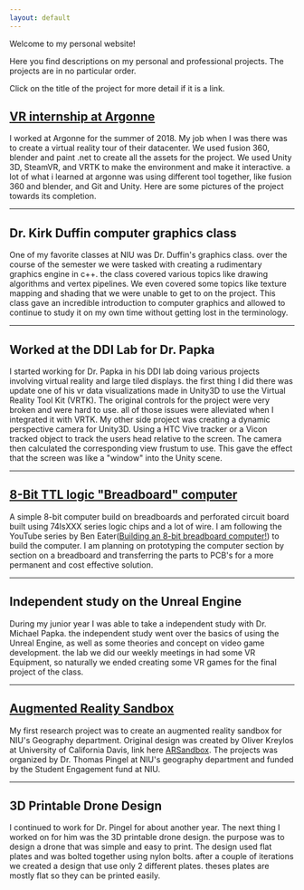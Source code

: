 ```yaml
---
layout: default
---
```


Welcome to my personal website!

Here you find descriptions on my personal and professional projects. The projects are in no particular order.

Click on the title of the project for more detail if it is a link.

## [VR internship at Argonne](argonneinternship.md)
I worked at Argonne for the summer of 2018. My job when I was there was to create a virtual reality tour of their datacenter. We used fusion 360, blender and 
paint .net to create all the assets for the project. We used Unity 3D, SteamVR, and VRTK to make the environment and make it interactive. a lot of what i learned at argonne was using different tool together, like fusion 360 and blender, and Git and Unity. Here are some pictures of the project towards its completion.

---

## Dr. Kirk Duffin computer graphics class
One of my favorite classes at NIU was Dr. Duffin's graphics class. over the course of the semester we were tasked with creating a rudimentary graphics engine in c++. the class covered various topics like drawing algorithms and vertex pipelines. We even covered some topics like texture mapping and shading that we were unable to get to on the project. This class gave an incredible introduction to computer graphics and allowed to continue to study it on my own time without getting lost in the terminology.

---

## Worked at the DDI Lab for Dr. Papka
I started working for Dr. Papka in his DDI lab doing various projects involving virtual reality and large tiled displays. the first thing I did there was update one of his vr data visualizations made in Unity3D to use the Virtual Reality Tool Kit (VRTK). The original controls for the project were very broken and were hard to use. all of those issues were alleviated when I integrated it with VRTK. My other side project was creating a dynamic perspective camera for Unity3D. Using a HTC Vive tracker or a Vicon tracked object to track the users head relative to the screen. The camera then calculated the corresponding view frustum to use. This gave the effect that the screen was like a "window" into the Unity scene.

---

## [8-Bit TTL logic "Breadboard" computer](ttlcomputer.md)
A simple 8-bit computer build on breadboards and perforated circuit board built using 74lsXXX series logic chips and a lot of wire. I am following the YouTube series by Ben Eater([Building an 8-bit breadboard computer!](https://www.youtube.com/watch?v=HyznrdDSSGM&list=PLowKtXNTBypGqImE405J2565dvjafglHU)) to build the computer. I am planning on prototyping the computer section by section on a breadboard and transferring the parts to PCB's for a more permanent and cost effective solution.

---

## Independent study on the Unreal Engine
During my junior year I was able to take a independent study with Dr. Michael Papka. the independent study went over the basics of using the Unreal Engine, as well as some theories and concept on video game development. the lab we did our weekly meetings in had some VR Equipment, so naturally we ended creating some VR games for the final project of the class.

---

## [Augmented Reality Sandbox](arsandbox.md)
My first research project was to create an augmented reality sandbox for NIU's Geography department. Original design was created by Oliver Kreylos at University of California Davis, link here [ARSandbox](http://idav.ucdavis.edu/~okreylos/ResDev/SARndbox/). The projects was organized by Dr. Thomas Pingel at NIU's geography department and funded by the Student Engagement fund at NIU.

---

## 3D Printable Drone Design
I continued to work for Dr. Pingel for about another year. The next thing I worked on for him was the 3D printable drone design. the purpose was to design a drone that was simple and easy to print. The design used flat plates and was bolted together using nylon bolts. after a couple of iterations we created a design that use only 2 different plates. theses plates are mostly flat so they can be printed easily.









